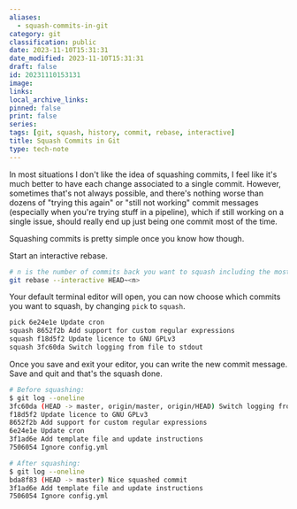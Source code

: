 ```yaml
---
aliases:
  - squash-commits-in-git
category: git
classification: public
date: 2023-11-10T15:31:31
date_modified: 2023-11-10T15:31:31
draft: false
id: 20231110153131
image: 
links: 
local_archive_links:  
pinned: false
print: false
series: 
tags: [git, squash, history, commit, rebase, interactive]
title: Squash Commits in Git
type: tech-note
---
```


In most situations I don't like the idea of squashing commits, I feel like it's much better to have each change associated to a single commit. However, sometimes that's not always possible, and there's nothing worse than dozens of "trying this again" or "still not working" commit messages (especially when you're trying stuff in a pipeline), which if still working on a single issue, should really end up just being one commit most of the time.

Squashing commits is pretty simple once you know how though.

Start an interactive rebase.

```sh
# n is the number of commits back you want to squash including the most recent:
git rebase --interactive HEAD~<n>
```

Your default terminal editor will open, you can now choose which commits you want to squash, by changing `pick` to `squash`.

```sh
pick 6e24e1e Update cron
squash 8652f2b Add support for custom regular expressions
squash f18d5f2 Update licence to GNU GPLv3
squash 3fc60da Switch logging from file to stdout
```

Once you save and exit your editor, you can write the new commit message. Save and quit and that's the squash done.

```sh
# Before squashing:
$ git log --oneline
3fc60da (HEAD -> master, origin/master, origin/HEAD) Switch logging from file to stdout
f18d5f2 Update licence to GNU GPLv3
8652f2b Add support for custom regular expressions
6e24e1e Update cron
3f1ad6e Add template file and update instructions
7506054 Ignore config.yml

# After squashing:
$ git log --oneline
bda8f83 (HEAD -> master) Nice squashed commit
3f1ad6e Add template file and update instructions
7506054 Ignore config.yml
```

